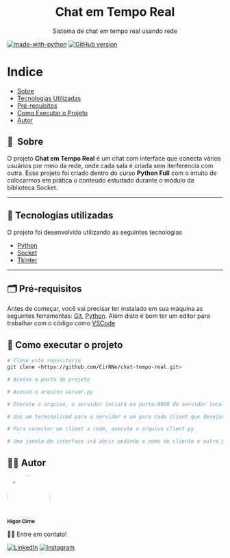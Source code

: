 <h1 align="center">Chat em Tempo Real</h1>

<p align="center">Sistema de chat em tempo real usando rede</p>

[![made-with-python](https://img.shields.io/badge/Made%20with-Python-1f425f.svg)](https://www.python.org/)
[![GitHub version](https://badge.fury.io/gh/Naereen%2FStrapDown.js.svg)](https://github.com/Naereen/StrapDown.js)

Indice
=================
 * [Sobre](#-sobre)
 * [Tecnologias Utilizadas](#-tecnologias-utilizadas)
 * [Pré-requisitos](#-pré-requisitos)
 * [Como Executar o Projeto](#-como-executar-o-projeto)
 * [Autor](#-autor)

## 🔖&nbsp; Sobre

O projeto **Chat em Tempo Real** é um chat com interface que conecta vários usuários por meio da rede, onde cada sala é criada sem iterferencia com outra. Esse projeto foi criado dentro do curso **Python Full** com o intuito de colocarmos em prática o conteúdo estudado durante o módulo da biblioteca Socket.

---

## 🚀 Tecnologias utilizadas

O projeto foi desenvolvido utilizando as seguintes tecnologias

- [Python](https://www.python.org/)
- [Socket](https://docs.python.org/pt-br/3/library/socket.html)
- [Tkinter](https://docs.python.org/pt-br/3/library/tkinter.html)

---

## 🗂 Pré-requisitos

Antes de começar, você vai precisar ter instalado em sua máquina as seguintes ferramentas:
[Git](https://git-scm.com), [Python](https://www.python.org/downloads/). 
Além disto é bom ter um editor para trabalhar com o código como [VSCode](https://code.visualstudio.com/)

## 🎲 Como executar o projeto

```bash
# Clone este repositório
git clone <https://github.com/CirNNe/chat-tempo-real.git>

# Acesse a pasta do projeto

# Acesse o arquivo server.py

# Execute o arquivo, o servidor inciará na porta:8000 do servidor local

# Use um terminal/cmd para o servidor e um para cada client que desejar se conectar ao chat

# Para conectar um client a rede, execute o arquivo client.py

# Uma janela de interface irá abrir pedindo o nome do cliente e outra pedirá a sala que deseja se conectar
```

## 👨‍💻 Autor

<a href="https://github.com/CirNNe">
 <img style="border-radius: 50%;" src="https://avatars.githubusercontent.com/u/98779843?s=400&u=0acf3d526d374b620501ea180d5c81c3ff998c42&v=4" width="100px;" alt=""/>
 <br />
 <sub><b>Higor Cirne</b></sub></a> <a href="https://github.com/CirNNe" title="GitHub"></a>

👋🏽 Entre em contato!

[![LinkedIn](https://img.shields.io/badge/linkedin-%230077B5.svg?style=for-the-badge&logo=linkedin&logoColor=white)](https://www.linkedin.com/in/higorcirne/)
[![Instagram](https://img.shields.io/badge/Instagram-%23E4405F.svg?style=for-the-badge&logo=Instagram&logoColor=white)](https://www.instagram.com/higordev_/)
